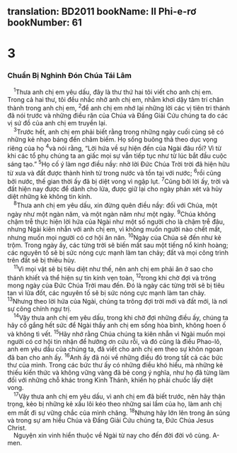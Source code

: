 translation: BD2011
bookName: II Phi-e-rơ 
bookNumber: 61
-------

<div class="title"><h1>3</h1><h3>Chuẩn Bị Nghinh Ðón Chúa Tái Lâm</h3></div>
<span class="verse 2phi_3_1"> <sup>1</sup>Thưa anh chị em yêu dấu, đây là thư thứ hai tôi viết cho anh chị em. Trong cả hai thư, tôi đều nhắc nhở anh chị em, nhằm khơi dậy tâm trí chân thành trong anh chị em, </span>
<span class="verse 2phi_3_2"><sup>2</sup>để anh chị em nhớ lại những lời các vị tiên tri thánh đã nói trước và những điều răn của Chúa và Ðấng Giải Cứu chúng ta do các vị sứ đồ của anh chị em truyền lại.<br/></span>
<span class="verse 2phi_3_3"> <sup>3</sup>Trước hết, anh chị em phải biết rằng trong những ngày cuối cùng sẽ có những kẻ nhạo báng đến châm biếm. Họ sống buông thả theo dục vọng riêng của họ </span>
<span class="verse 2phi_3_4"><sup>4</sup>và nói rằng, “Lời hứa về sự hiện đến của Ngài đâu rồi? Vì từ khi các tổ phụ chúng ta an giấc mọi sự vẫn tiếp tục như từ lúc bắt đầu cuộc sáng tạo.” </span>
<span class="verse 2phi_3_5"><sup>5</sup>Họ cố ý làm ngơ điều nầy: nhờ lời Ðức Chúa Trời trời đã hiện hữu từ xưa và đất được thành hình từ trong nước và tồn tại với nước; </span>
<span class="verse 2phi_3_6"><sup>6</sup>rồi cũng bởi nước, thế gian thời ấy đã bị diệt vong vì ngập lụt. </span>
<span class="verse 2phi_3_7"><sup>7</sup>Cũng bởi lời ấy, trời và đất hiện nay được để dành cho lửa, được giữ lại cho ngày phán xét và hủy diệt những kẻ không tin kính.<br/></span>
<span class="verse 2phi_3_8"> <sup>8</sup>Thưa anh chị em yêu dấu, xin đừng quên điều nầy: đối với Chúa, một ngày như một ngàn năm, và một ngàn năm như một ngày. </span>
<span class="verse 2phi_3_9"><sup>9</sup>Chúa không chậm trễ thực hiện lời hứa của Ngài như một số người cho là chậm trễ đâu, nhưng Ngài kiên nhẫn với anh chị em, vì không muốn người nào chết mất, nhưng muốn mọi người có cơ hội ăn năn. </span>
<span class="verse 2phi_3_10"><sup>10</sup>Ngày của Chúa sẽ đến như kẻ trộm. Trong ngày ấy, các từng trời sẽ biến mất sau một tiếng nổ kinh hoàng; các nguyên tố sẽ bị sức nóng cực mạnh làm tan chảy; đất và mọi công trình trên đất sẽ bị thiêu hủy.<br/></span>
<span class="verse 2phi_3_11"> <sup>11</sup>Vì mọi vật sẽ bị tiêu diệt như thế, nên anh chị em phải ăn ở sao cho thánh khiết và thể hiện sự tin kính vẹn toàn, </span>
<span class="verse 2phi_3_12"><sup>12</sup>trong khi chờ đợi và trông mong ngày của Ðức Chúa Trời mau đến. Ðó là ngày các từng trời sẽ bị tiêu tan vì lửa đốt, các nguyên tố sẽ bị sức nóng cực mạnh làm tan chảy. </span>
<span class="verse 2phi_3_13"><sup>13</sup>Nhưng theo lời hứa của Ngài, chúng ta trông đợi trời mới và đất mới, là nơi sự công chính ngự trị.<br/></span>
<span class="verse 2phi_3_14"> <sup>14</sup>Vậy thưa anh chị em yêu dấu, trong khi chờ đợi những điều ấy, chúng ta hãy cố gắng hết sức để Ngài thấy anh chị em sống hòa bình, không hoen ố và không tì vết. </span>
<span class="verse 2phi_3_15"><sup>15</sup>Hãy nhớ rằng Chúa chúng ta kiên nhẫn vì Ngài muốn mọi người có cơ hội tin nhận để hưởng ơn cứu rỗi, và đó cũng là điều Phao-lô, anh em yêu dấu của chúng ta, đã viết cho anh chị em theo sự khôn ngoan đã ban cho anh ấy. </span>
<span class="verse 2phi_3_16"><sup>16</sup>Anh ấy đã nói về những điều đó trong tất cả các bức thư của mình. Trong các bức thư ấy có những điều khó hiểu, mà những kẻ thiếu kiến thức và không vững vàng đã bẻ cong ý nghĩa, như họ đã từng làm đối với những chỗ khác trong Kinh Thánh, khiến họ phải chuốc lấy diệt vong.<br/></span>
<span class="verse 2phi_3_17"> <sup>17</sup>Vậy thưa anh chị em yêu dấu, vì anh chị em đã biết trước, nên hãy thận trọng, kẻo bị những kẻ xấu lôi kéo theo những sai lầm của họ, làm anh chị em mất đi sự vững chắc của mình chăng. </span>
<span class="verse 2phi_3_18"><sup>18</sup>Nhưng hãy lớn lên trong ân sủng và trong sự am hiểu Chúa và Ðấng Giải Cứu chúng ta, Ðức Chúa Jesus Christ.<br/> Nguyện xin vinh hiển thuộc về Ngài từ nay cho đến đời đời vô cùng. A-men.<br/></span>
